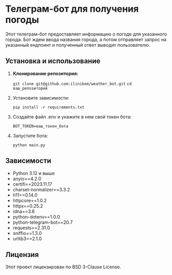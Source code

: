 # Телеграм-бот для получения погоды

Этот телеграм-бот предоставляет информацию о погоде для указанного города. Бот ждем ввода названия города, а потом отправляет запрос на указанный ендпоинт и полученный ответ выводит пользователю.

## Установка и использование

1. **Клонирование репозитория:**

   ```git clone git@github.com:ilinikem/weather_bot.git```
   ```cd ваш_репозиторий```


1. Установите зависимости:

   ```pip install -r requirements.txt```

2. Создайте файл .env и укажите в нем свой токен бота:

   ```BOT_TOKEN=ваш_токен_бота```
   
3. Запустите бота:

   ```python main.py```

## Зависимости
- Python 3.12 и выше
- anyio==4.2.0
- certifi==2023.11.17
- charset-normalizer==3.3.2
- h11==0.14.0
- httpcore==1.0.2
- httpx==0.25.2
- idna==3.6
- python-dotenv==1.0.0
- python-telegram-bot==20.7
- requests==2.31.0
- sniffio==1.3.0
- urllib3==2.1.0

## Лицензия
Этот проект лицензирован по BSD 3-Clause License.

